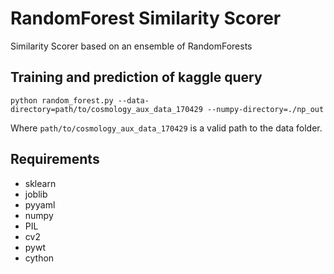 # RandomForest Similarity Scorer

Similarity Scorer based on an ensemble of RandomForests

## Training and prediction of kaggle query

```python random_forest.py --data-directory=path/to/cosmology_aux_data_170429 --numpy-directory=./np_out```

Where ```path/to/cosmology_aux_data_170429``` is a valid path to the data folder.

## Requirements
- sklearn
- joblib
- pyyaml
- numpy
- PIL
- cv2
- pywt
- cython